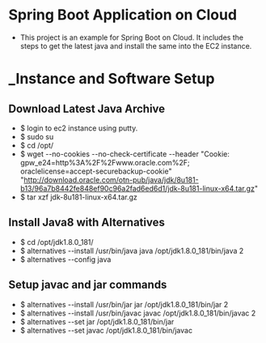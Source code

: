 # Spring Boot Application on Cloud

* This project is an example for Spring Boot on Cloud. It includes the steps to get the latest java and install the same into the EC2 instance. 

# _Instance and Software Setup
## Download Latest Java Archive
* $ login to ec2 instance using putty.
* $ sudo su
* $ cd /opt/
* $ wget --no-cookies --no-check-certificate --header "Cookie: gpw_e24=http%3A%2F%2Fwww.oracle.com%2F; oraclelicense=accept-securebackup-cookie" "http://download.oracle.com/otn-pub/java/jdk/8u181-b13/96a7b8442fe848ef90c96a2fad6ed6d1/jdk-8u181-linux-x64.tar.gz"
* $ tar xzf jdk-8u181-linux-x64.tar.gz

## Install Java8 with Alternatives
* $ cd /opt/jdk1.8.0_181/
* $ alternatives --install /usr/bin/java java /opt/jdk1.8.0_181/bin/java 2
* $ alternatives --config java

## Setup javac and jar commands
* $ alternatives --install /usr/bin/jar jar /opt/jdk1.8.0_181/bin/jar 2
* $ alternatives --install /usr/bin/javac javac /opt/jdk1.8.0_181/bin/javac 2
* $ alternatives --set jar /opt/jdk1.8.0_181/bin/jar
* $ alternatives --set javac /opt/jdk1.8.0_181/bin/javac

## Check Installed Java Version
* $ java -version

## Setup Java Environment Variables
* $ export JAVA_HOME=/opt/jdk1.8.0_181
* $ export JRE_HOME=/opt/jdk1.8.0_181/jre
* $ export PATH=$PATH:/opt/jdk1.8.0_181/bin:/opt/jdk1.8.0_181/jre/bin

# _Application Setup
## Move the application from localhost to EC2 Instance
* Use WinSCP to move the latest jar file to EC2 instance

## Start the application
* $ java -jar spring-boot-jpa-0.0.1-SNAPSHOT.jar
